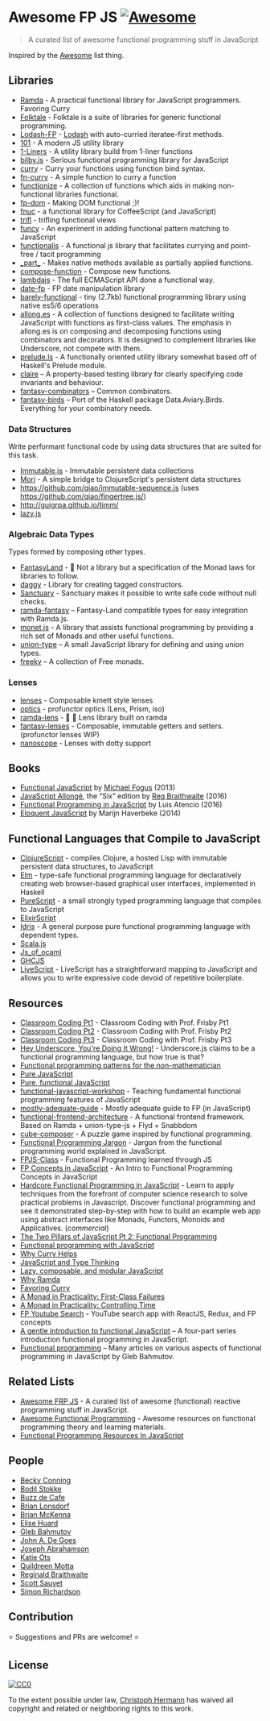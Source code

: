 # Awesome FP JS [![Awesome](https://cdn.rawgit.com/sindresorhus/awesome/d7305f38d29fed78fa85652e3a63e154dd8e8829/media/badge.svg)](https://github.com/sindresorhus/awesome)

> A curated list of awesome functional programming stuff in JavaScript

Inspired by the [Awesome](https://github.com/sindresorhus/awesome) list thing.

## Libraries

* [Ramda](https://github.com/ramda/ramda) - A practical functional library for JavaScript programmers. Favoring Curry
* [Folktale](http://folktalejs.org/) - Folktale is a suite of libraries for generic functional programming.
* [Lodash-FP](https://github.com/lodash/lodash-fp) - [Lodash](https://github.com/lodash/lodash) with auto-curried iteratee-first methods.
* [101](https://github.com/tjmehta/101) - A modern JS utility library
* [1-Liners](https://github.com/stoeffel/1-liners) - A utility library build from 1-liner functions
* [bilby.js](https://github.com/puffnfresh/bilby.js) - Serious functional programming library for JavaScript
* [curry](https://github.com/thisables/curry) - Curry your functions using function bind syntax.
* [fn-curry](https://github.com/wilhelmson/fn-curry) - A simple function to curry a function
* [functionize](https://github.com/paldepind/functionize) - A collection of functions which aids in making non-functional libraries functional.
* [fp-dom](https://github.com/fp-dom/) - Making DOM functional ;)!
* [fnuc](https://github.com/algesten/fnuc) - a functional library for CoffeeScript (and JavaScript)
* [trifl](https://github.com/algesten/trifl) - trifling functional views
* [funcy](https://github.com/bramstein/funcy) - An experiment in adding functional pattern matching to JavaScript
* [functionaljs](http://functionaljs.com) - A functional js library that facilitates currying and point-free / tacit programming
* [\_part\_](https://github.com/AutoSponge/_part_) - Makes native methods available as partially applied functions.
* [compose-function](https://github.com/stoeffel/compose-function) - Compose new functions.
* [lambdajs](https://github.com/loop-recur/lambdajs) - The full ECMAScript API done a functional way.
* [date-fp](http://github.com/cullophid/date-fp) - FP date manipulation library
* [barely-functional](https://github.com/cullophid/barely-functional) - tiny (2.7kb) functional programming library using native es5/6 operations
* [allong.es](http://allong.es/) - A collection of functions designed to facilitate writing JavaScript with functions as first-class values. The emphasis in allong.es is on composing and decomposing functions using combinators and decorators. It is designed to complement libraries like Underscore, not compete with them.
* [prelude.ls](http://gkz.github.io/prelude-ls/) - A functionally oriented utility library somewhat based off of Haskell's Prelude module.
* [claire](https://github.com/robotlolita/claire) – A property-based testing library for clearly specifying code invariants and behaviour.
* [fantasy-combinators](https://github.com/fantasyland/fantasy-combinators) – Common combinators.
* [fantasy-birds](https://github.com/fantasyland/fantasy-birds) – Port of the Haskell package Data.Aviary.Birds. Everything for your combinatory needs.

### Data Structures

Write performant functional code by using data structures that are suited for this task.

* [Immutable.js](https://github.com/facebook/immutable-js) - Immutable persistent data collections
* [Mori](https://github.com/swannodette/mori) - A simple bridge to ClojureScript's persistent data structures
* https://github.com/qiao/immutable-sequence.js (uses https://github.com/qiao/fingertree.js/)
* http://guigrpa.github.io/timm/
* [lazy.js](https://github.com/dtao/lazy.js)

### Algebraic Data Types

Types formed by composing other types.

* [FantasyLand](https://github.com/fantasyland/fantasy-land) - :rainbow: Not a library but a specification of the Monad laws for libraries to follow.
* [daggy](https://github.com/puffnfresh/daggy) - Library for creating tagged constructors.
* [Sanctuary](https://github.com/plaid/sanctuary) - Sanctuary makes it possible to write safe code without null checks.
* [ramda-fantasy](https://github.com/ramda/ramda-fantasy) – Fantasy-Land compatible types for easy integration with Ramda.js.
* [monet.js](http://cwmyers.github.io/monet.js/) - A library that assists functional programming by providing a rich set of Monads and other useful functions.
* [union-type](https://github.com/paldepind/union-type) – A small JavaScript library for defining and using union types.
* [freeky](https://github.com/DrBoolean/freeky) – A collection of Free monads.

### Lenses
* [lenses](https://github.com/DrBoolean/lenses) - Composable kmett style lenses
* [optics](https://github.com/flunc/optics) - profunctor optics (Lens, Prism, iso)
* [ramda-lens](https://github.com/ramda/ramda-lens) - :ram: :mag_right: Lens library built on ramda
* [fantasy-lenses](https://github.com/fantasyland/fantasy-lenses) - Composable, immutable getters and setters. (profunctor lenses WIP)
* [nanoscope](https://github.com/5outh/nanoscope) - Lenses with dotty support

## Books

* [Functional JavaScript](http://shop.oreilly.com/product/0636920028857.do) by [Michael Fogus](https://github.com/fogus) (2013)
* [JavaScript Allongé](https://leanpub.com/javascriptallongesix), the “Six” edition by [Reg  Braithwaite](https://github.com/raganwald) (2016)
* [Functional Programming in JavaScript](https://www.manning.com/books/functional-programming-in-javascript) by Luis Atencio (2016)
* [Eloquent JavaScript](http://eloquentjavascript.net/) by Marijn Haverbeke (2014)

## Functional Languages that Compile to JavaScript

* [ClojureScript](https://github.com/clojure/clojurescript) - compiles Clojure, a hosted Lisp with immutable persistent data structures, to JavaScript
* [Elm](http://elm-lang.org/) - type-safe functional programming language for declaratively creating web browser-based graphical user interfaces, implemented in Haskell
* [PureScript](http://www.purescript.org/) - a small strongly typed programming language that compiles to JavaScript
* [ElixirScript](https://github.com/bryanjos/elixirscript)
* [Idris](http://www.idris-lang.org/) - A general purpose pure functional programming language with dependent types.
* [Scala.js](http://www.scala-js.org/)
* [Js\_of\_ocaml](http://ocsigen.org/js_of_ocaml/)
* [GHCJS](https://github.com/ghcjs/ghcjs)
* [LiveScript](http://gkz.github.io/LiveScript/) - LiveScript has a straightforward mapping to JavaScript and allows you to write expressive code devoid of repetitive boilerplate.

## Resources

* [Classroom Coding Pt1](https://www.youtube.com/watch?v=h_tkIpwbsxY) - Classroom Coding with Prof. Frisby Pt1
* [Classroom Coding Pt2](https://www.youtube.com/watch?v=oZ6C9h49bu8) - Classroom Coding with Prof. Frisby Pt2
* [Classroom Coding Pt3](https://www.youtube.com/watch?v=mMCgJA8HScA) - Classroom Coding with Prof. Frisby Pt3
* [Hey Underscore, You're Doing It Wrong!](https://www.youtube.com/watch?v=m3svKOdZijA) - Underscore.js claims to be a functional programming language, but how true is that?
* [Functional programming patterns for the non-mathematician](https://www.youtube.com/watch?v=AvgwKjTPMmM)
* [Pure JavaScript](https://vimeo.com/49384334)
* [Pure, functional JavaScript](https://vimeo.com/43382919)
* [functional-javascript-workshop](https://github.com/timoxley/functional-javascript-workshop) - Teaching fundamental functional programming features of JavaScript
* [mostly-adequate-guide](https://github.com/DrBoolean/mostly-adequate-guide) - Mostly adequate guide to FP (in JavaScript)
* [functional-frontend-architecture](https://github.com/paldepind/functional-frontend-architecture) - A functional frontend framework. Based on Ramda + union-type-js + Flyd + Snabbdom
* [cube-composer](https://github.com/sharkdp/cube-composer) - A puzzle game inspired by functional programming.
* [Functional Programming Jargon](https://github.com/hemanth/functional-programming-jargon) - Jargon from the functional programming world explained in JavaScript.
* [FPJS-Class](https://github.com/loop-recur/FPJS-Class) - Functional Programming learned through JS
* [FP Concepts in JavaScript](https://medium.com/@collardeau/intro-to-functional-programming-concepts-in-javascript-b0650773139c) - An Intro to Functional Programming Concepts in JavaScript
* [Hardcore Functional Programming in JavaScript](https://frontendmasters.com/courses/functional-javascript/) - Learn to apply techniques from the forefront of computer science research to solve practical problems in Javascript. Discover functional programming and see it demonstrated step-by-step with how to build an example web app using abstract interfaces like Monads, Functors, Monoids and Applicatives. (_commercial_)
* [The Two Pillars of JavaScript Pt 2: Functional Programming](https://medium.com/javascript-scene/the-two-pillars-of-javascript-pt-2-functional-programming-a63aa53a41a4#.pjv8bau0g)
* [Functional programming with JavaScript](http://stephen-young.me.uk/2013/01/20/functional-programming-with-javascript.html)
* [Why Curry Helps](https://hughfdjackson.com/javascript/why-curry-helps/)
* [JavaScript and Type Thinking](https://medium.com/@yelouafi/javascript-and-type-thinking-735edddc388d#.ugioiqp2a)
* [Lazy, composable, and modular JavaScript](https://codewords.recurse.com/issues/four/lazy-composable-and-modular-javascript)
* [Why Ramda](http://fr.umio.us/why-ramda/)
* [Favoring Curry](http://fr.umio.us/favoring-curry/)
* [A Monad in Practicality: First-Class Failures](http://robotlolita.me/2013/12/08/a-monad-in-practicality-first-class-failures.html)
* [A Monad in Practicality: Controlling Time](http://robotlolita.me/2014/03/20/a-monad-in-practicality-controlling-time.html)
* [FP Youtube Search](https://github.com/jaysoo/example-fp-youtube-search) - YouTube search app with ReactJS, Redux, and FP concepts
* [A gentle introduction to functional JavaScript](jrsinclair.com/articles/2016/gentle-introduction-to-functional-javascript-intro/) – A four-part series introduction functional programming in JavaScript.
* [Functional programming](https://glebbahmutov.com/blog/tags/functional/) – Many articles on various aspects of functional programming in JavaScript by Gleb Bahmutov.

## Related Lists

* [Awesome FRP JS](https://github.com/stoeffel/awesome-frp-js) - A curated list of awesome (functional) reactive programming stuff in JavaScript.
* [Awesome Functional Programming](https://github.com/lucasviola/awesome-functional-programming) - Awesome resources on functional programming theory and learning materials.
* [Functional Programming Resources In JavaScript](https://github.com/busypeoples/functional-programming-javascript)

## People

* [Becky Conning](https://twitter.com/BeckyConning)
* [Bodil Stokke](https://twitter.com/bodil)
* [Buzz de Cafe](https://twitter.com/buzzdecafe)
* [Brian Lonsdorf](https://twitter.com/drboolean)
* [Brian McKenna](https://twitter.com/puffnfresh)
* [Elise Huard](https://twitter.com/elise_huard)
* [Gleb Bahmutov](https://twitter.com/bahmutov)
* [John A. De Goes](https://twitter.com/jdegoes)
* [Joseph Abrahamson](https://twitter.com/sdbo)
* [Katie Ots](http://www.codemiller.com/)
* [Quildreen Motta](https://twitter.com/robotlolita)
* [Reginald Braithwaite](https://twitter.com/raganwald)
* [Scott Sauyet](https://twitter.com/scott_sauyet)
* [Simon Richardson](https://twitter.com/simonrichardson)

## Contribution

:star: Suggestions and PRs are welcome! :star:

## License

[![CC0](http://i.creativecommons.org/p/zero/1.0/88x31.png)](http://creativecommons.org/publicdomain/zero/1.0/)

To the extent possible under law, [Christoph Hermann](http://stoeffel.github.io/) has waived all copyright and related or neighboring rights to this work.
